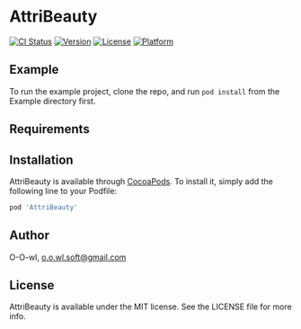 # AttriBeauty

[![CI Status](https://img.shields.io/travis/O-O-wl/AttriBeauty.svg?style=flat)](https://travis-ci.org/O-O-wl/AttriBeauty)
[![Version](https://img.shields.io/cocoapods/v/AttriBeauty.svg?style=flat)](https://cocoapods.org/pods/AttriBeauty)
[![License](https://img.shields.io/cocoapods/l/AttriBeauty.svg?style=flat)](https://cocoapods.org/pods/AttriBeauty)
[![Platform](https://img.shields.io/cocoapods/p/AttriBeauty.svg?style=flat)](https://cocoapods.org/pods/AttriBeauty)

## Example

To run the example project, clone the repo, and run `pod install` from the Example directory first.

## Requirements

## Installation

AttriBeauty is available through [CocoaPods](https://cocoapods.org). To install
it, simply add the following line to your Podfile:

```ruby
pod 'AttriBeauty'
```

## Author

O-O-wl, o.o.wl.soft@gmail.com

## License

AttriBeauty is available under the MIT license. See the LICENSE file for more info.
